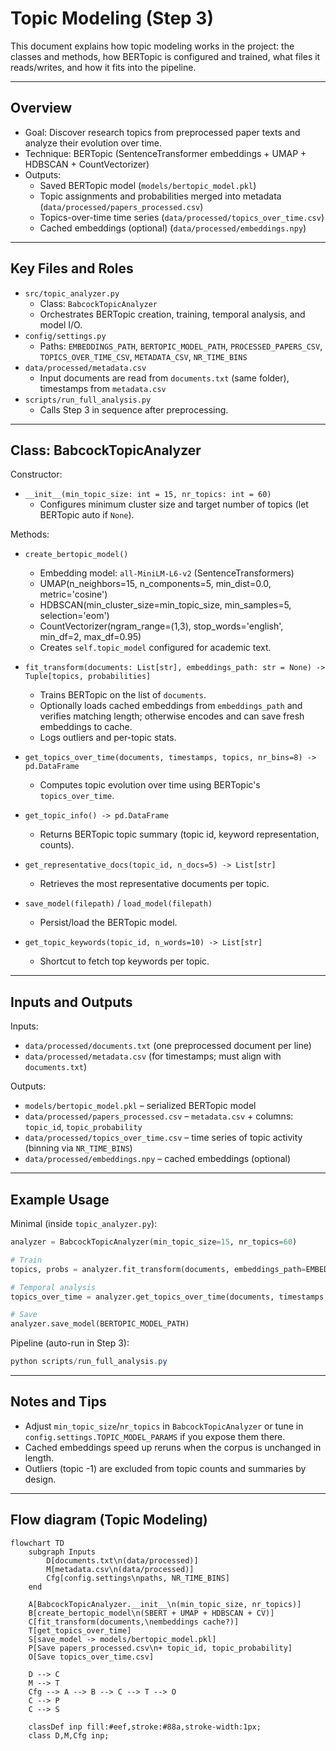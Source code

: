 # Topic Modeling (Step 3)

This document explains how topic modeling works in the project: the classes and methods, how BERTopic is configured and trained, what files it reads/writes, and how it fits into the pipeline.

---

## Overview

- Goal: Discover research topics from preprocessed paper texts and analyze their evolution over time.
- Technique: BERTopic (SentenceTransformer embeddings + UMAP + HDBSCAN + CountVectorizer)
- Outputs:
  - Saved BERTopic model (`models/bertopic_model.pkl`)
  - Topic assignments and probabilities merged into metadata (`data/processed/papers_processed.csv`)
  - Topics-over-time time series (`data/processed/topics_over_time.csv`)
  - Cached embeddings (optional) (`data/processed/embeddings.npy`)

---

## Key Files and Roles

- `src/topic_analyzer.py`
  - Class: `BabcockTopicAnalyzer`
  - Orchestrates BERTopic creation, training, temporal analysis, and model I/O.
- `config/settings.py`
  - Paths: `EMBEDDINGS_PATH`, `BERTOPIC_MODEL_PATH`, `PROCESSED_PAPERS_CSV`, `TOPICS_OVER_TIME_CSV`, `METADATA_CSV`, `NR_TIME_BINS`
- `data/processed/metadata.csv`
  - Input documents are read from `documents.txt` (same folder), timestamps from `metadata.csv`
- `scripts/run_full_analysis.py`
  - Calls Step 3 in sequence after preprocessing.

---

## Class: BabcockTopicAnalyzer

Constructor:
- `__init__(min_topic_size: int = 15, nr_topics: int = 60)`
  - Configures minimum cluster size and target number of topics (let BERTopic auto if `None`).

Methods:
- `create_bertopic_model()`
  - Embedding model: `all-MiniLM-L6-v2` (SentenceTransformers)
  - UMAP(n_neighbors=15, n_components=5, min_dist=0.0, metric='cosine')
  - HDBSCAN(min_cluster_size=min_topic_size, min_samples=5, selection='eom')
  - CountVectorizer(ngram_range=(1,3), stop_words='english', min_df=2, max_df=0.95)
  - Creates `self.topic_model` configured for academic text.

- `fit_transform(documents: List[str], embeddings_path: str = None) -> Tuple[topics, probabilities]`
  - Trains BERTopic on the list of `documents`.
  - Optionally loads cached embeddings from `embeddings_path` and verifies matching length; otherwise encodes and can save fresh embeddings to cache.
  - Logs outliers and per-topic stats.

- `get_topics_over_time(documents, timestamps, topics, nr_bins=8) -> pd.DataFrame`
  - Computes topic evolution over time using BERTopic's `topics_over_time`.

- `get_topic_info() -> pd.DataFrame`
  - Returns BERTopic topic summary (topic id, keyword representation, counts).

- `get_representative_docs(topic_id, n_docs=5) -> List[str]`
  - Retrieves the most representative documents per topic.

- `save_model(filepath)` / `load_model(filepath)`
  - Persist/load the BERTopic model.

- `get_topic_keywords(topic_id, n_words=10) -> List[str]`
  - Shortcut to fetch top keywords per topic.

---

## Inputs and Outputs

Inputs:
- `data/processed/documents.txt` (one preprocessed document per line)
- `data/processed/metadata.csv` (for timestamps; must align with `documents.txt`)

Outputs:
- `models/bertopic_model.pkl` – serialized BERTopic model
- `data/processed/papers_processed.csv` – `metadata.csv` + columns: `topic_id`, `topic_probability`
- `data/processed/topics_over_time.csv` – time series of topic activity (binning via `NR_TIME_BINS`)
- `data/processed/embeddings.npy` – cached embeddings (optional)

---

## Example Usage

Minimal (inside `topic_analyzer.py`):
```python
analyzer = BabcockTopicAnalyzer(min_topic_size=15, nr_topics=60)

# Train
topics, probs = analyzer.fit_transform(documents, embeddings_path=EMBEDDINGS_PATH)

# Temporal analysis
topics_over_time = analyzer.get_topics_over_time(documents, timestamps, topics, nr_bins=NR_TIME_BINS)

# Save
analyzer.save_model(BERTOPIC_MODEL_PATH)
```

Pipeline (auto-run in Step 3):
```powershell
python scripts/run_full_analysis.py
```

---

## Notes and Tips

- Adjust `min_topic_size`/`nr_topics` in `BabcockTopicAnalyzer` or tune in `config.settings.TOPIC_MODEL_PARAMS` if you expose them there.
- Cached embeddings speed up reruns when the corpus is unchanged in length.
- Outliers (topic -1) are excluded from topic counts and summaries by design.

---

## Flow diagram (Topic Modeling)

```mermaid
flowchart TD
    subgraph Inputs
        D[documents.txt\n(data/processed)]
        M[metadata.csv\n(data/processed)]
        Cfg[config.settings\npaths, NR_TIME_BINS]
    end

    A[BabcockTopicAnalyzer.__init__\n(min_topic_size, nr_topics)]
    B[create_bertopic_model\n(SBERT + UMAP + HDBSCAN + CV)]
    C[fit_transform(documents,\nembeddings cache?)]
    T[get_topics_over_time]
    S[save_model -> models/bertopic_model.pkl]
    P[Save papers_processed.csv\n+ topic_id, topic_probability]
    O[Save topics_over_time.csv]

    D --> C
    M --> T
    Cfg --> A --> B --> C --> T --> O
    C --> P
    C --> S

    classDef inp fill:#eef,stroke:#88a,stroke-width:1px;
    class D,M,Cfg inp;
```

